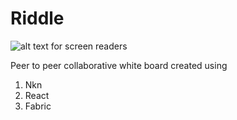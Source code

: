 # Riddle

![alt text for screen readers](https://ibb.co/281kW2S)

Peer to peer collaborative white board created using

1. Nkn
2. React
3. Fabric
